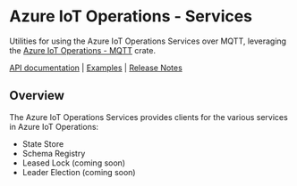 # Azure IoT Operations - Services

Utilities for using the Azure IoT Operations Services over MQTT, leveraging the [Azure IoT Operations - MQTT](../azure_iot_operations_mqtt/) crate.
 
[API documentation](https://azure.github.io/iot-operations-sdks/rust/azure_iot_operations_services) |
[Examples](examples) |
[Release Notes](https://github.com/Azure/iot-operations-sdks/releases?q=rust%2Fservices&expanded=true)
 
## Overview
 
The Azure IoT Operations Services provides clients for the various services in Azure IoT Operations:
 
- State Store
- Schema Registry
- Leased Lock (coming soon)
- Leader Election (coming soon)